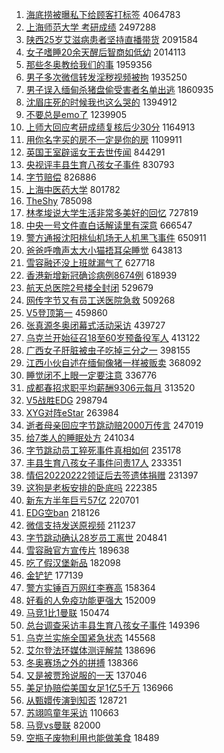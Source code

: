 1. [海底捞被曝私下给顾客打标签](https://s.weibo.com//weibo?q=%23%E6%B5%B7%E5%BA%95%E6%8D%9E%E8%A2%AB%E6%9B%9D%E7%A7%81%E4%B8%8B%E7%BB%99%E9%A1%BE%E5%AE%A2%E6%89%93%E6%A0%87%E7%AD%BE%23&Refer=top) 4064783
2. [上海师范大学 考研成绩](https://s.weibo.com//weibo?q=%E4%B8%8A%E6%B5%B7%E5%B8%88%E8%8C%83%E5%A4%A7%E5%AD%A6%20%E8%80%83%E7%A0%94%E6%88%90%E7%BB%A9&Refer=top) 2497288
3. [陕西25岁艾滋病患者坚持直播带货](https://s.weibo.com//weibo?q=%23%E9%99%95%E8%A5%BF25%E5%B2%81%E8%89%BE%E6%BB%8B%E7%97%85%E6%82%A3%E8%80%85%E5%9D%9A%E6%8C%81%E7%9B%B4%E6%92%AD%E5%B8%A6%E8%B4%A7%23&Refer=top) 2091584
4. [女子嗜睡20余天醒后智商如低幼](https://s.weibo.com//weibo?q=%23%E5%A5%B3%E5%AD%90%E5%97%9C%E7%9D%A120%E4%BD%99%E5%A4%A9%E9%86%92%E5%90%8E%E6%99%BA%E5%95%86%E5%A6%82%E4%BD%8E%E5%B9%BC%23&Refer=top) 2014113
5. [那些冬奥教给我们的事](https://s.weibo.com//weibo?q=%23%E9%82%A3%E4%BA%9B%E5%86%AC%E5%A5%A5%E6%95%99%E7%BB%99%E6%88%91%E4%BB%AC%E7%9A%84%E4%BA%8B%23&Refer=top) 1959356
6. [男子多次微信转发淫秽视频被拘](https://s.weibo.com//weibo?q=%23%E7%94%B7%E5%AD%90%E5%A4%9A%E6%AC%A1%E5%BE%AE%E4%BF%A1%E8%BD%AC%E5%8F%91%E6%B7%AB%E7%A7%BD%E8%A7%86%E9%A2%91%E8%A2%AB%E6%8B%98%23&Refer=top) 1935250
7. [男子误入缅甸杀猪盘偷受害者名单出逃](https://s.weibo.com//weibo?q=%23%E7%94%B7%E5%AD%90%E8%AF%AF%E5%85%A5%E7%BC%85%E7%94%B8%E6%9D%80%E7%8C%AA%E7%9B%98%E5%81%B7%E5%8F%97%E5%AE%B3%E8%80%85%E5%90%8D%E5%8D%95%E5%87%BA%E9%80%83%23&Refer=top) 1860935
8. [沈眉庄死的时候我也这么哭的](https://s.weibo.com//weibo?q=%23%E6%B2%88%E7%9C%89%E5%BA%84%E6%AD%BB%E7%9A%84%E6%97%B6%E5%80%99%E6%88%91%E4%B9%9F%E8%BF%99%E4%B9%88%E5%93%AD%E7%9A%84%23&Refer=top) 1394912
9. [不要总是emo了](https://s.weibo.com//weibo?q=%23%E4%B8%8D%E8%A6%81%E6%80%BB%E6%98%AFemo%E4%BA%86%23&Refer=top) 1239905
10. [上师大回应考研成绩复核后少30分](https://s.weibo.com//weibo?q=%23%E4%B8%8A%E5%B8%88%E5%A4%A7%E5%9B%9E%E5%BA%94%E8%80%83%E7%A0%94%E6%88%90%E7%BB%A9%E5%A4%8D%E6%A0%B8%E5%90%8E%E5%B0%9130%E5%88%86%23&Refer=top) 1164913
11. [用你名字买的房不一定是你的房](https://s.weibo.com//weibo?q=%23%E7%94%A8%E4%BD%A0%E5%90%8D%E5%AD%97%E4%B9%B0%E7%9A%84%E6%88%BF%E4%B8%8D%E4%B8%80%E5%AE%9A%E6%98%AF%E4%BD%A0%E7%9A%84%E6%88%BF%23&Refer=top) 1109911
12. [英国王室辟谣女王去世传闻](https://s.weibo.com//weibo?q=%23%E8%8B%B1%E5%9B%BD%E7%8E%8B%E5%AE%A4%E8%BE%9F%E8%B0%A3%E5%A5%B3%E7%8E%8B%E5%8E%BB%E4%B8%96%E4%BC%A0%E9%97%BB%23&Refer=top) 844291
13. [央视评丰县生育八孩女子事件](https://s.weibo.com//weibo?q=%23%E5%A4%AE%E8%A7%86%E8%AF%84%E4%B8%B0%E5%8E%BF%E7%94%9F%E8%82%B2%E5%85%AB%E5%AD%A9%E5%A5%B3%E5%AD%90%E4%BA%8B%E4%BB%B6%23&Refer=top) 830793
14. [字节赔偿](https://s.weibo.com//weibo?q=%E5%AD%97%E8%8A%82%E8%B5%94%E5%81%BF&Refer=top) 826886
15. [上海中医药大学](https://s.weibo.com//weibo?q=%23%E4%B8%8A%E6%B5%B7%E4%B8%AD%E5%8C%BB%E8%8D%AF%E5%A4%A7%E5%AD%A6%23&Refer=top) 801782
16. [TheShy](https://s.weibo.com//weibo?q=TheShy&Refer=top) 785098
17. [林孝埈说大学生活非常多美好的回忆](https://s.weibo.com//weibo?q=%23%E6%9E%97%E5%AD%9D%E5%9F%88%E8%AF%B4%E5%A4%A7%E5%AD%A6%E7%94%9F%E6%B4%BB%E9%9D%9E%E5%B8%B8%E5%A4%9A%E7%BE%8E%E5%A5%BD%E7%9A%84%E5%9B%9E%E5%BF%86%23&Refer=top) 727819
18. [中央一号文件直白话解读里有深意](https://s.weibo.com//weibo?q=%23%E4%B8%AD%E5%A4%AE%E4%B8%80%E5%8F%B7%E6%96%87%E4%BB%B6%E7%9B%B4%E7%99%BD%E8%AF%9D%E8%A7%A3%E8%AF%BB%E9%87%8C%E6%9C%89%E6%B7%B1%E6%84%8F%23&Refer=top) 666547
19. [警方通报沈阳桃仙机场无人机黑飞事件](https://s.weibo.com//weibo?q=%23%E8%AD%A6%E6%96%B9%E9%80%9A%E6%8A%A5%E6%B2%88%E9%98%B3%E6%A1%83%E4%BB%99%E6%9C%BA%E5%9C%BA%E6%97%A0%E4%BA%BA%E6%9C%BA%E9%BB%91%E9%A3%9E%E4%BA%8B%E4%BB%B6%23&Refer=top) 650911
20. [爸爸呼噜声太大小猫捂耳朵睡觉](https://s.weibo.com//weibo?q=%23%E7%88%B8%E7%88%B8%E5%91%BC%E5%99%9C%E5%A3%B0%E5%A4%AA%E5%A4%A7%E5%B0%8F%E7%8C%AB%E6%8D%82%E8%80%B3%E6%9C%B5%E7%9D%A1%E8%A7%89%23&Refer=top) 643813
21. [雪容融还没上班就漏气了](https://s.weibo.com//weibo?q=%23%E9%9B%AA%E5%AE%B9%E8%9E%8D%E8%BF%98%E6%B2%A1%E4%B8%8A%E7%8F%AD%E5%B0%B1%E6%BC%8F%E6%B0%94%E4%BA%86%23&Refer=top) 627718
22. [香港新增新冠确诊病例8674例](https://s.weibo.com//weibo?q=%23%E9%A6%99%E6%B8%AF%E6%96%B0%E5%A2%9E%E6%96%B0%E5%86%A0%E7%A1%AE%E8%AF%8A%E7%97%85%E4%BE%8B8674%E4%BE%8B%23&Refer=top) 618939
23. [航天总医院2号楼全封闭](https://s.weibo.com//weibo?q=%23%E8%88%AA%E5%A4%A9%E6%80%BB%E5%8C%BB%E9%99%A22%E5%8F%B7%E6%A5%BC%E5%85%A8%E5%B0%81%E9%97%AD%23&Refer=top) 529679
24. [网传字节又有员工送医院急救](https://s.weibo.com//weibo?q=%23%E7%BD%91%E4%BC%A0%E5%AD%97%E8%8A%82%E5%8F%88%E6%9C%89%E5%91%98%E5%B7%A5%E9%80%81%E5%8C%BB%E9%99%A2%E6%80%A5%E6%95%91%23&Refer=top) 509268
25. [V5登顶第一](https://s.weibo.com//weibo?q=%23V5%E7%99%BB%E9%A1%B6%E7%AC%AC%E4%B8%80%23&Refer=top) 459860
26. [张真源冬奥闭幕式活动采访](https://s.weibo.com//weibo?q=%23%E5%BC%A0%E7%9C%9F%E6%BA%90%E5%86%AC%E5%A5%A5%E9%97%AD%E5%B9%95%E5%BC%8F%E6%B4%BB%E5%8A%A8%E9%87%87%E8%AE%BF%23&Refer=top) 439727
27. [乌克兰开始征召18至60岁预备役军人](https://s.weibo.com//weibo?q=%23%E4%B9%8C%E5%85%8B%E5%85%B0%E5%BC%80%E5%A7%8B%E5%BE%81%E5%8F%AC18%E8%87%B360%E5%B2%81%E9%A2%84%E5%A4%87%E5%BD%B9%E5%86%9B%E4%BA%BA%23&Refer=top) 413122
28. [广西女子肝脏被虫子吃掉三分之一](https://s.weibo.com//weibo?q=%23%E5%B9%BF%E8%A5%BF%E5%A5%B3%E5%AD%90%E8%82%9D%E8%84%8F%E8%A2%AB%E8%99%AB%E5%AD%90%E5%90%83%E6%8E%89%E4%B8%89%E5%88%86%E4%B9%8B%E4%B8%80%23&Refer=top) 398155
29. [江西小伙自述在缅甸像猪一样被贩卖](https://s.weibo.com//weibo?q=%23%E6%B1%9F%E8%A5%BF%E5%B0%8F%E4%BC%99%E8%87%AA%E8%BF%B0%E5%9C%A8%E7%BC%85%E7%94%B8%E5%83%8F%E7%8C%AA%E4%B8%80%E6%A0%B7%E8%A2%AB%E8%B4%A9%E5%8D%96%23&Refer=top) 368092
30. [睡觉闭不上眼一定要注意](https://s.weibo.com//weibo?q=%23%E7%9D%A1%E8%A7%89%E9%97%AD%E4%B8%8D%E4%B8%8A%E7%9C%BC%E4%B8%80%E5%AE%9A%E8%A6%81%E6%B3%A8%E6%84%8F%23&Refer=top) 336776
31. [成都春招求职平均薪酬9306元每月](https://s.weibo.com//weibo?q=%23%E6%88%90%E9%83%BD%E6%98%A5%E6%8B%9B%E6%B1%82%E8%81%8C%E5%B9%B3%E5%9D%87%E8%96%AA%E9%85%AC9306%E5%85%83%E6%AF%8F%E6%9C%88%23&Refer=top) 313520
32. [V5战胜EDG](https://s.weibo.com//weibo?q=%23V5%E6%88%98%E8%83%9CEDG%23&Refer=top) 298794
33. [XYG对阵eStar](https://s.weibo.com//weibo?q=%23XYG%E5%AF%B9%E9%98%B5eStar%23&Refer=top) 263984
34. [逝者母亲回应字节跳动赔2000万传言](https://s.weibo.com//weibo?q=%23%E9%80%9D%E8%80%85%E6%AF%8D%E4%BA%B2%E5%9B%9E%E5%BA%94%E5%AD%97%E8%8A%82%E8%B7%B3%E5%8A%A8%E8%B5%942000%E4%B8%87%E4%BC%A0%E8%A8%80%23&Refer=top) 247019
35. [给7类人的睡眠处方](https://s.weibo.com//weibo?q=%23%E7%BB%997%E7%B1%BB%E4%BA%BA%E7%9A%84%E7%9D%A1%E7%9C%A0%E5%A4%84%E6%96%B9%23&Refer=top) 241034
36. [字节跳动员工猝死事件真相如何](https://s.weibo.com//weibo?q=%23%E5%AD%97%E8%8A%82%E8%B7%B3%E5%8A%A8%E5%91%98%E5%B7%A5%E7%8C%9D%E6%AD%BB%E4%BA%8B%E4%BB%B6%E7%9C%9F%E7%9B%B8%E5%A6%82%E4%BD%95%23&Refer=top) 235178
37. [丰县生育八孩女子事件问责17人](https://s.weibo.com//weibo?q=%23%E4%B8%B0%E5%8E%BF%E7%94%9F%E8%82%B2%E5%85%AB%E5%AD%A9%E5%A5%B3%E5%AD%90%E4%BA%8B%E4%BB%B6%E9%97%AE%E8%B4%A317%E4%BA%BA%23&Refer=top) 233351
38. [情侣20220222领证后去签遗体捐赠](https://s.weibo.com//weibo?q=%23%E6%83%85%E4%BE%A320220222%E9%A2%86%E8%AF%81%E5%90%8E%E5%8E%BB%E7%AD%BE%E9%81%97%E4%BD%93%E6%8D%90%E8%B5%A0%23&Refer=top) 231397
39. [这狗是老板安排的卧底吗](https://s.weibo.com//weibo?q=%23%E8%BF%99%E7%8B%97%E6%98%AF%E8%80%81%E6%9D%BF%E5%AE%89%E6%8E%92%E7%9A%84%E5%8D%A7%E5%BA%95%E5%90%97%23&Refer=top) 222385
40. [新东方半年巨亏57亿](https://s.weibo.com//weibo?q=%23%E6%96%B0%E4%B8%9C%E6%96%B9%E5%8D%8A%E5%B9%B4%E5%B7%A8%E4%BA%8F57%E4%BA%BF%23&Refer=top) 220701
41. [EDG空ban](https://s.weibo.com//weibo?q=%23EDG%E7%A9%BAban%23&Refer=top) 218126
42. [微信支持发送原视频](https://s.weibo.com//weibo?q=%23%E5%BE%AE%E4%BF%A1%E6%94%AF%E6%8C%81%E5%8F%91%E9%80%81%E5%8E%9F%E8%A7%86%E9%A2%91%23&Refer=top) 211237
43. [字节跳动确认28岁员工离世](https://s.weibo.com//weibo?q=%23%E5%AD%97%E8%8A%82%E8%B7%B3%E5%8A%A8%E7%A1%AE%E8%AE%A428%E5%B2%81%E5%91%98%E5%B7%A5%E7%A6%BB%E4%B8%96%23&Refer=top) 204841
44. [雪容融官方宣传片](https://s.weibo.com//weibo?q=%23%E9%9B%AA%E5%AE%B9%E8%9E%8D%E5%AE%98%E6%96%B9%E5%AE%A3%E4%BC%A0%E7%89%87%23&Refer=top) 189638
45. [吃了假汉堡新品](https://s.weibo.com//weibo?q=%23%E5%90%83%E4%BA%86%E5%81%87%E6%B1%89%E5%A0%A1%E6%96%B0%E5%93%81%23&Refer=top) 182098
46. [金铲铲](https://s.weibo.com//weibo?q=%E9%87%91%E9%93%B2%E9%93%B2&Refer=top) 177139
47. [警方实锤百万网红李赛高](https://s.weibo.com//weibo?q=%23%E8%AD%A6%E6%96%B9%E5%AE%9E%E9%94%A4%E7%99%BE%E4%B8%87%E7%BD%91%E7%BA%A2%E6%9D%8E%E8%B5%9B%E9%AB%98%23&Refer=top) 158364
48. [好看的人免疫功能更强大](https://s.weibo.com//weibo?q=%23%E5%A5%BD%E7%9C%8B%E7%9A%84%E4%BA%BA%E5%85%8D%E7%96%AB%E5%8A%9F%E8%83%BD%E6%9B%B4%E5%BC%BA%E5%A4%A7%23&Refer=top) 152009
49. [马竞1比1曼联](https://s.weibo.com//weibo?q=%23%E9%A9%AC%E7%AB%9E1%E6%AF%941%E6%9B%BC%E8%81%94%23&Refer=top) 150474
50. [总台调查采访丰县生育八孩女子事件](https://s.weibo.com//weibo?q=%23%E6%80%BB%E5%8F%B0%E8%B0%83%E6%9F%A5%E9%87%87%E8%AE%BF%E4%B8%B0%E5%8E%BF%E7%94%9F%E8%82%B2%E5%85%AB%E5%AD%A9%E5%A5%B3%E5%AD%90%E4%BA%8B%E4%BB%B6%23&Refer=top) 149396
51. [乌克兰实施全国紧急状态](https://s.weibo.com//weibo?q=%23%E4%B9%8C%E5%85%8B%E5%85%B0%E5%AE%9E%E6%96%BD%E5%85%A8%E5%9B%BD%E7%B4%A7%E6%80%A5%E7%8A%B6%E6%80%81%23&Refer=top) 145568
52. [艾尔登法环媒体测评解禁](https://s.weibo.com//weibo?q=%23%E8%89%BE%E5%B0%94%E7%99%BB%E6%B3%95%E7%8E%AF%E5%AA%92%E4%BD%93%E6%B5%8B%E8%AF%84%E8%A7%A3%E7%A6%81%23&Refer=top) 138696
53. [冬奥赛场之外的拼搏](https://s.weibo.com//weibo?q=%23%E5%86%AC%E5%A5%A5%E8%B5%9B%E5%9C%BA%E4%B9%8B%E5%A4%96%E7%9A%84%E6%8B%BC%E6%90%8F%23&Refer=top) 138366
54. [又是被贾玲说服的一天](https://s.weibo.com//weibo?q=%23%E5%8F%88%E6%98%AF%E8%A2%AB%E8%B4%BE%E7%8E%B2%E8%AF%B4%E6%9C%8D%E7%9A%84%E4%B8%80%E5%A4%A9%23&Refer=top) 137046
55. [美足协赔偿美国女足1亿5千万](https://s.weibo.com//weibo?q=%23%E7%BE%8E%E8%B6%B3%E5%8D%8F%E8%B5%94%E5%81%BF%E7%BE%8E%E5%9B%BD%E5%A5%B3%E8%B6%B31%E4%BA%BF5%E5%8D%83%E4%B8%87%23&Refer=top) 136966
56. [从甄嬛传演到知否](https://s.weibo.com//weibo?q=%23%E4%BB%8E%E7%94%84%E5%AC%9B%E4%BC%A0%E6%BC%94%E5%88%B0%E7%9F%A5%E5%90%A6%23&Refer=top) 128721
57. [苏翊鸣童年采访](https://s.weibo.com//weibo?q=%23%E8%8B%8F%E7%BF%8A%E9%B8%A3%E7%AB%A5%E5%B9%B4%E9%87%87%E8%AE%BF%23&Refer=top) 110663
58. [马竞vs曼联](https://s.weibo.com//weibo?q=%23%E9%A9%AC%E7%AB%9Evs%E6%9B%BC%E8%81%94%23&Refer=top) 82000
59. [空瓶子废物利用也能做美食](https://s.weibo.com//weibo?q=%23%E7%A9%BA%E7%93%B6%E5%AD%90%E5%BA%9F%E7%89%A9%E5%88%A9%E7%94%A8%E4%B9%9F%E8%83%BD%E5%81%9A%E7%BE%8E%E9%A3%9F%23&Refer=top) 18489
